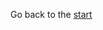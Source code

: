 Go back to the [start](../../../../../../../../../../../../../../../../../../../../../../../../../../../../../../../../../../../../../../../../../../../../../../../../../../../../../../../../../../../../../../../../../../../../../../../../../../../../../../../../../../../../../../../../../../../../../../../../../../../../marshmallow.md)
